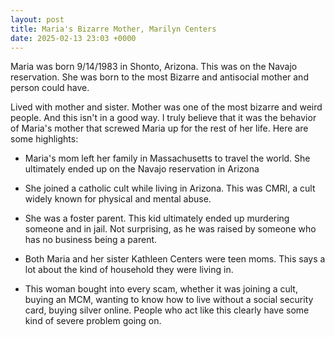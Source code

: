 ```yaml
---
layout: post
title: Maria's Bizarre Mother, Marilyn Centers
date: 2025-02-13 23:03 +0000
---
```

Maria was born 9/14/1983 in Shonto, Arizona. This was on the Navajo reservation. She was born to the most Bizarre and antisocial mother and person could have.

Lived with mother and sister. Mother was one of the most bizarre and weird people. And this isn't in a good way. I truly believe that it was the behavior of Maria's mother that screwed Maria up for the rest of her life. Here are some highlights:

- Maria's mom left her family in Massachusetts to travel the world. She ultimately ended up on the Navajo reservation in Arizona

- She joined a catholic cult while living in Arizona. This was CMRI, a cult widely known for physical and mental abuse.

- She was a foster parent. This kid ultimately ended up murdering someone and in jail. Not surprising, as he was raised by someone who has no business being a parent.

- Both Maria and her sister Kathleen Centers were teen moms. This says a lot about the kind of household they were living in.

- This woman bought into every scam, whether it was joining a cult, buying an MCM, wanting to know how to live without a social security card, buying silver online. People who act like this clearly have some kind of severe problem going on.
